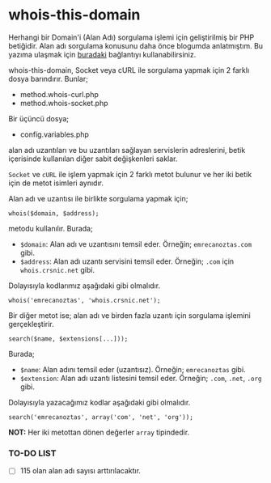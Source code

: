 # whois-this-domain

Herhangi bir Domain'i (Alan Adı) sorgulama işlemi için geliştirilmiş bir PHP betiğidir. 
Alan adı sorgulama konusunu daha önce blogumda anlatmıştım. Bu yazıma ulaşmak için [buradaki](http://emrecanoztas.com/php-ile-domain-sorgulama/) bağlantıyı kullanabilirsiniz.

whois-this-domain, Socket veya cURL ile sorgulama yapmak için 2 farklı dosya barındırır. Bunlar;
+ method.whois-curl.php
+ method.whois-socket.php

Bir üçüncü dosya;
+ config.variables.php

alan adı uzantıları ve bu uzantıları sağlayan servislerin adreslerini, betik içerisinde kullanılan diğer sabit değişkenleri saklar.

`Socket` ve `cURL` ile işlem yapmak için 2 farklı metot bulunur ve her iki betik için de metot isimleri aynıdır.

Alan adı ve uzantısı ile birlikte sorgulama yapmak için;

```
whois($domain, $address);
```

metodu kullanılır. Burada;
+ `$domain`: Alan adı ve uzantısını temsil eder. Örneğin; `emrecanoztas.com` gibi.
+ `$address`: Alan adı uzantı servisini temsil eder. Örneğin; `.com` için `whois.crsnic.net` gibi.

Dolayısıyla kodlarımız aşağıdaki gibi olmalıdır.

```
whois('emrecanoztas', 'whois.crsnic.net');
```

Bir diğer metot ise; alan adı ve birden fazla uzantı için sorgulama işlemini gerçekleştirir.

```
search($name, $extensions[...]));
```
Burada;
+ `$name`: Alan adını temsil eder (uzantısız). Örneğin; `emrecanoztas` gibi.
+ `$extension`: Alan adı uzantı listesini temsil eder. Örneğin; `.com`, `.net`, `.org` gibi.

Dolayısıyla yazacağımız kodlar aşağıdaki gibi olmalıdır.
```
search('emrecanoztas', array('com', 'net', 'org'));
```

**NOT:** Her iki metottan dönen değerler `array` tipindedir.

### TO-DO LIST
- [ ] 115 olan alan adı sayısı arttırılacaktır.
